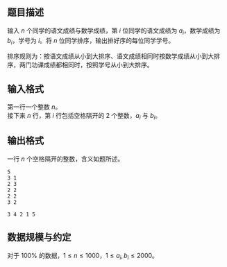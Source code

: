 ## 题目描述

输入 $n$ 个同学的语文成绩与数学成绩，第 $i$ 位同学的语文成绩为 $a_i$，数学成绩为 $b_i$，学号为 $i$。将 $n$ 位同学排序，输出排好序的每位同学学号。

排序规则为：按语文成绩从小到大排序、语文成绩相同时按数学成绩从小到大排序，两门功课成绩都相同时，按照学号从小到大排序。

## 输入格式

第一行一个整数 $n$。  
接下来 $n$ 行，第 $i$ 行包括空格隔开的 $2$ 个整数，$a_i$ 与 $b_i$。

## 输出格式

一行 $n$ 个空格隔开的整数，含义如题所述。

```input1
5
3 1
2 3
2 2
2 2
3 2
```

```output1
3 4 2 1 5
```

## 数据规模与约定

对于 $100\%$ 的数据，$1\le n\le 1000$，$1\le a_i,b_i \le 2000$。